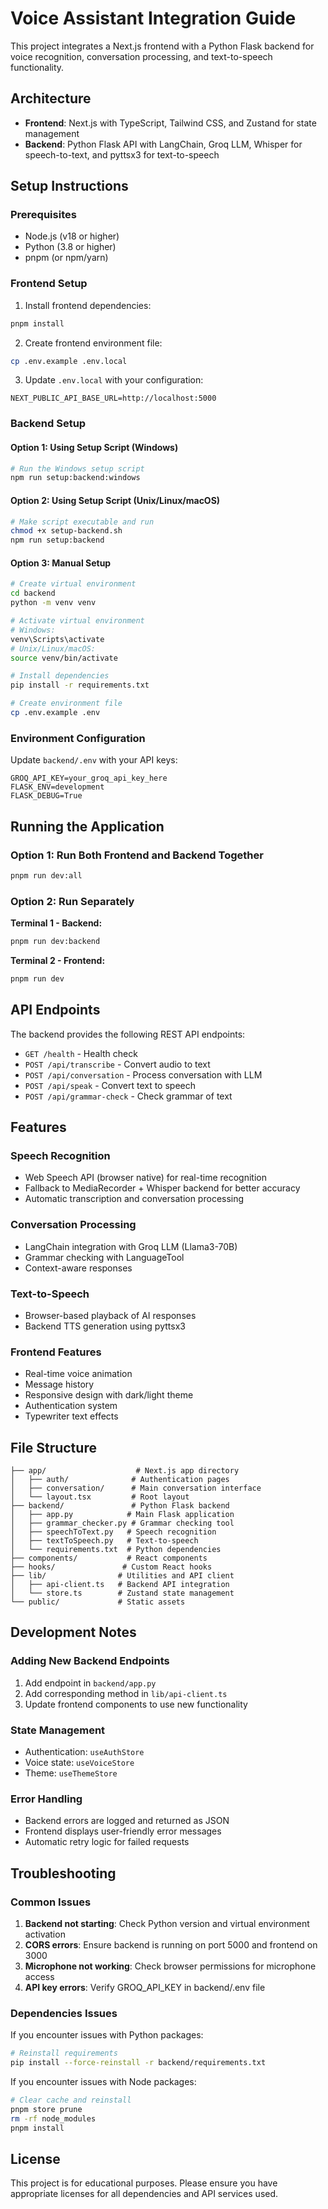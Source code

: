 # Voice Assistant Integration Guide

This project integrates a Next.js frontend with a Python Flask backend for voice recognition, conversation processing, and text-to-speech functionality.

## Architecture

- **Frontend**: Next.js with TypeScript, Tailwind CSS, and Zustand for state management
- **Backend**: Python Flask API with LangChain, Groq LLM, Whisper for speech-to-text, and pyttsx3 for text-to-speech

## Setup Instructions

### Prerequisites

- Node.js (v18 or higher)
- Python (3.8 or higher)
- pnpm (or npm/yarn)

### Frontend Setup

1. Install frontend dependencies:
```bash
pnpm install
```

2. Create frontend environment file:
```bash
cp .env.example .env.local
```

3. Update `.env.local` with your configuration:
```
NEXT_PUBLIC_API_BASE_URL=http://localhost:5000
```

### Backend Setup

#### Option 1: Using Setup Script (Windows)
```bash
# Run the Windows setup script
npm run setup:backend:windows
```

#### Option 2: Using Setup Script (Unix/Linux/macOS)
```bash
# Make script executable and run
chmod +x setup-backend.sh
npm run setup:backend
```

#### Option 3: Manual Setup
```bash
# Create virtual environment
cd backend
python -m venv venv

# Activate virtual environment
# Windows:
venv\Scripts\activate
# Unix/Linux/macOS:
source venv/bin/activate

# Install dependencies
pip install -r requirements.txt

# Create environment file
cp .env.example .env
```

### Environment Configuration

Update `backend/.env` with your API keys:
```
GROQ_API_KEY=your_groq_api_key_here
FLASK_ENV=development
FLASK_DEBUG=True
```

## Running the Application

### Option 1: Run Both Frontend and Backend Together
```bash
pnpm run dev:all
```

### Option 2: Run Separately

**Terminal 1 - Backend:**
```bash
pnpm run dev:backend
```

**Terminal 2 - Frontend:**
```bash
pnpm run dev
```

## API Endpoints

The backend provides the following REST API endpoints:

- `GET /health` - Health check
- `POST /api/transcribe` - Convert audio to text
- `POST /api/conversation` - Process conversation with LLM
- `POST /api/speak` - Convert text to speech
- `POST /api/grammar-check` - Check grammar of text

## Features

### Speech Recognition
- Web Speech API (browser native) for real-time recognition
- Fallback to MediaRecorder + Whisper backend for better accuracy
- Automatic transcription and conversation processing

### Conversation Processing
- LangChain integration with Groq LLM (Llama3-70B)
- Grammar checking with LanguageTool
- Context-aware responses

### Text-to-Speech
- Browser-based playback of AI responses
- Backend TTS generation using pyttsx3

### Frontend Features
- Real-time voice animation
- Message history
- Responsive design with dark/light theme
- Authentication system
- Typewriter text effects

## File Structure

```
├── app/                    # Next.js app directory
│   ├── auth/              # Authentication pages
│   ├── conversation/      # Main conversation interface
│   └── layout.tsx         # Root layout
├── backend/               # Python Flask backend
│   ├── app.py            # Main Flask application
│   ├── grammar_checker.py # Grammar checking tool
│   ├── speechToText.py   # Speech recognition
│   ├── textToSpeech.py   # Text-to-speech
│   └── requirements.txt  # Python dependencies
├── components/           # React components
├── hooks/               # Custom React hooks
├── lib/                # Utilities and API client
│   ├── api-client.ts   # Backend API integration
│   └── store.ts        # Zustand state management
└── public/             # Static assets
```

## Development Notes

### Adding New Backend Endpoints
1. Add endpoint in `backend/app.py`
2. Add corresponding method in `lib/api-client.ts`
3. Update frontend components to use new functionality

### State Management
- Authentication: `useAuthStore`
- Voice state: `useVoiceStore` 
- Theme: `useThemeStore`

### Error Handling
- Backend errors are logged and returned as JSON
- Frontend displays user-friendly error messages
- Automatic retry logic for failed requests

## Troubleshooting

### Common Issues

1. **Backend not starting**: Check Python version and virtual environment activation
2. **CORS errors**: Ensure backend is running on port 5000 and frontend on 3000
3. **Microphone not working**: Check browser permissions for microphone access
4. **API key errors**: Verify GROQ_API_KEY in backend/.env file

### Dependencies Issues

If you encounter issues with Python packages:
```bash
# Reinstall requirements
pip install --force-reinstall -r backend/requirements.txt
```

If you encounter issues with Node packages:
```bash
# Clear cache and reinstall
pnpm store prune
rm -rf node_modules
pnpm install
```

## License

This project is for educational purposes. Please ensure you have appropriate licenses for all dependencies and API services used.
